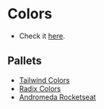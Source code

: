 # Colors

- Check it [here](https://douglasdl.github.io/Colors/).

## Pallets

- [Tailwind Colors](https://tailwindcss.com/docs/customizing-colors)
- [Radix Colors](https://www.radix-ui.com/colors)
- [Andromeda Rocketseat](https://andromeda.rocketseat.dev/?path=/story/docs-colors--page)

